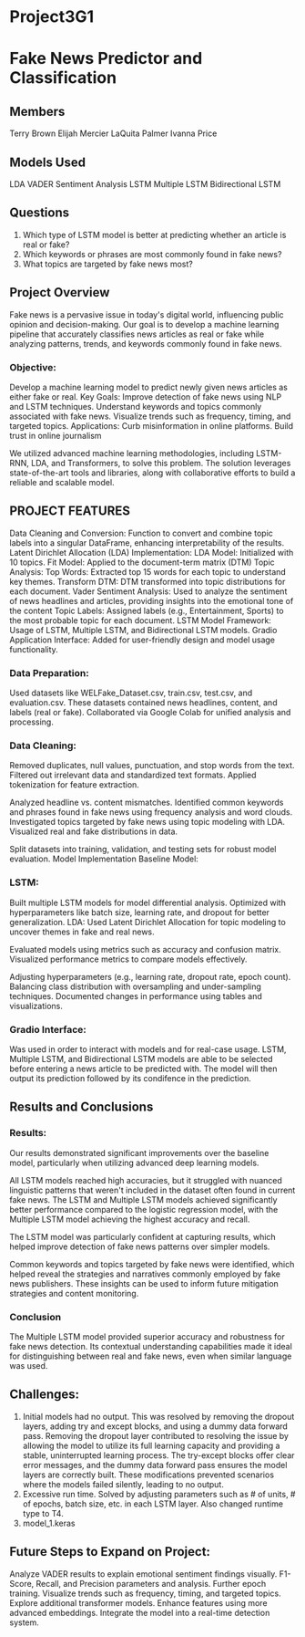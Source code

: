 # Project3G1
# Fake News Predictor and Classification
## Members
Terry Brown
Elijah Mercier
LaQuita Palmer
Ivanna Price

## Models Used 
LDA
VADER Sentiment Analysis
LSTM
Multiple LSTM
Bidirectional LSTM

## Questions
1. Which type of LSTM model is better at predicting whether an article is real or fake?
2. Which keywords or phrases are most commonly found in fake news?
3. What topics are targeted by fake news most?

## Project Overview 
Fake news is a pervasive issue in today's digital world, influencing public opinion and decision-making. Our goal is to develop a machine learning pipeline that accurately classifies news articles as real or fake while analyzing patterns, trends, and keywords commonly found in fake news.

### Objective:
 Develop a machine learning model to predict
 newly given news articles as either fake or real.
 Key Goals:
 Improve detection of fake news using NLP and
 LSTM techniques.
 Understand keywords and topics commonly
 associated with fake news.
 Visualize trends such as frequency, timing, and
 targeted topics.
 Applications:
 Curb misinformation in online platforms.
 Build trust in online journalism

We utilized advanced machine learning methodologies, including LSTM-RNN, LDA, and Transformers, to solve this problem. The solution leverages state-of-the-art tools and libraries, along with collaborative efforts to build a reliable and scalable model.

## PROJECT FEATURES
 Data Cleaning and Conversion: 
    Function to convert and combine topic labels into a singular DataFrame, enhancing interpretability of the results.
 Latent Dirichlet Allocation (LDA) Implementation:
    LDA Model: Initialized with 10 topics.
    Fit Model: Applied to the document-term matrix (DTM)
 Topic Analysis:
    Top Words: Extracted top 15 words for each topic to understand key themes.
    Transform DTM: DTM transformed into topic distributions for each document.
 Vader Sentiment Analysis:
    Used to analyze the sentiment of news headlines and articles, providing insights into the emotional
     tone of the content
 Topic Labels: 
    Assigned labels (e.g., Entertainment, Sports) to the most probable topic for each document.
 LSTM Model Framework:
    Usage of LSTM, Multiple LSTM, and Bidirectional LSTM models.
 Gradio Application Interface:
    Added for user-friendly design and model usage functionality.

### Data Preparation:
Used datasets like WELFake_Dataset.csv, train.csv, test.csv, and evaluation.csv. These datasets contained news headlines, content, and labels (real or fake). Collaborated via Google Colab for unified analysis and processing.

### Data Cleaning: 
Removed duplicates, null values, punctuation, and stop words from the text. Filtered out irrelevant data and standardized text formats. Applied tokenization for feature extraction.

Analyzed headline vs. content mismatches. Identified common keywords and phrases found in fake news using frequency analysis and word clouds. Investigated topics targeted by fake news using topic modeling with LDA. Visualized real and fake distributions in data.

Split datasets into training, validation, and testing sets for robust model evaluation. Model Implementation Baseline Model:

### LSTM: 
Built multiple LSTM models for model differential analysis. Optimized with hyperparameters like batch size, learning rate, and dropout for better generalization. LDA: Used Latent Dirichlet Allocation for topic modeling to uncover themes in fake and real news. 

Evaluated models using metrics such as accuracy and confusion matrix. Visualized performance metrics to compare models effectively. 

Adjusting hyperparameters (e.g., learning rate, dropout rate, epoch count). Balancing class distribution with oversampling and under-sampling techniques. Documented changes in performance using tables and visualizations.

### Gradio Interface:
Was used in order to interact with models and for real-case usage. LSTM, Multiple LSTM, and Bidirectional LSTM models are able to be selected before entering a news article to be predicted with. The model will then output its prediction followed by its condifence in the prediction.

## Results and Conclusions
### Results:
Our results demonstrated significant improvements over the baseline model, particularly when utilizing
advanced deep learning models.

All LSTM models reached high accuracies, but it struggled with nuanced
linguistic patterns that weren't included in the dataset often found in current fake news.
The LSTM and Multiple LSTM models achieved significantly better performance compared to the
logistic regression model, with the Multiple LSTM model achieving the highest accuracy and recall.

The LSTM model was particularly confident at capturing results, which helped improve detection of fake
news patterns over simpler models.

Common keywords and topics targeted by fake news were identified, which helped reveal the strategies
and narratives commonly employed by fake news publishers. These insights can be used to inform future mitigation strategies and content monitoring.

### Conclusion
The Multiple LSTM model provided superior accuracy and robustness for fake news detection.
Its contextual understanding capabilities made it ideal for distinguishing between real and fake news, even
when similar language was used.

## Challenges:
 1. Initial models had no output. This was resolved by removing the dropout
 layers, adding try and except blocks, and using a dummy data forward pass. 
 Removing the dropout layer contributed to resolving the issue by allowing
 the model to utilize its full learning capacity and providing a stable,
 uninterrupted learning process.
 The try-except blocks offer clear error messages, and the dummy data
 forward pass ensures the model layers are correctly built.
 These modifications prevented scenarios where the models failed silently,
 leading to no output. 
 1. Excessive run time. Solved by adjusting parameters such as # of units, #
 of epochs, batch size, etc. in each LSTM layer. Also changed runtime type
 to T4.
 1. model_1.keras
## Future Steps to Expand on Project:
 Analyze VADER results to explain emotional
 sentiment findings visually.
 F1-Score, Recall, and Precision parameters and
 analysis.
 Further epoch training.
 Visualize trends such as frequency, timing, and
 targeted topics.
 Explore additional transformer models.
 Enhance features using more advanced embeddings.
 Integrate the model into a real-time detection system.